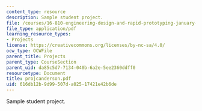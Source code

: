 ```yaml
---
content_type: resource
description: Sample student project.
file: /courses/16-810-engineering-design-and-rapid-prototyping-january-iap-2007/616db12b9d99507da02517421e42b6de_projcanderson.pdf
file_type: application/pdf
learning_resource_types:
- Projects
license: https://creativecommons.org/licenses/by-nc-sa/4.0/
ocw_type: OCWFile
parent_title: Projects
parent_type: CourseSection
parent_uid: da85c5d7-7134-040b-6a2e-5ee2360ddff0
resourcetype: Document
title: projcanderson.pdf
uid: 616db12b-9d99-507d-a025-17421e42b6de
---
```

Sample student project.